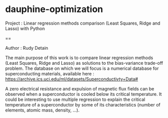 # dauphine-optimization
Project : Linear regression methods comparison (Least Squares, Ridge and Lasso) with Python  

==

Author : Rudy Detain  

The main purpose of this work is to compare linear regression methods (Least Squares, Ridge and Lasso) as solutions to the bias-variance trade-off problem. The database on which we will focus is a numerical database for superconducting materials, available here : https://archive.ics.uci.edu/ml/datasets/Superconductivty+Data# 

A zero electrical resistance and expulsion of magnetic flux fields can be observed when a superconductor is cooled below its critical temperature. It could be interesting to use multiple regression to explain the critical temperature of a superconductor by some of its characteristics (number of elements, atomic mass, density, ...).
